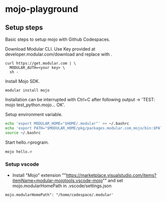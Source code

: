 # mojo-playground

## Setup steps 

Basic steps to setup mojo with Github Codespaces.

Download Modular CLI. Use Key provided at developer.modular.com/download and replace with <your key>.

```
curl https://get.modular.com | \
  MODULAR_AUTH=<your key> \
  sh -
```

Install Mojo SDK.

```
modular install mojo
```

Installation can be interrupted with Ctrl+C after following output -> 'TEST: mojo test_python.mojo... OK'.

Setup environment variable.

```bash
echo 'export MODULAR_HOME="$HOME/.modular"' >> ~/.bashrc
echo 'export PATH="$MODULAR_HOME/pkg/packages.modular.com_mojo/bin:$PATH"' >> ~/.bashrc
source ~/.bashrc
```

Start hello.🔥program.

```bash
mojo hello.🔥
```

### Setup vscode 

* Install "Mojo" extension ""https://marketplace.visualstudio.com/items?itemName=modular-mojotools.vscode-mojo"" and set mojo.modularHomePath in .vscode/settings.json

```
mojo.modularHomePath": "/home/codespace/.modular'
```